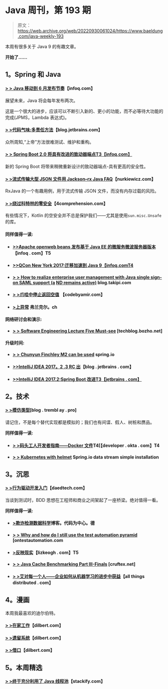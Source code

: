 # Java 周刊，第 193 期

> 原文：<https://web.archive.org/web/20220930061024/https://www.baeldung.com/java-weekly-193>

本周有很多关于 Java 9 的有趣文章。

**开始了……**

## 1。Spring 和 Java

#### [**> > Java 移动到 6 月发布节奏**](https://web.archive.org/web/20221129003115/https://www.infoq.com/news/2017/09/Java6Month?utm_campaign=infoq_content&utm_source=infoq&utm_medium=feed&utm_term=Java)【infoq.com】

展望未来，Java 将会每年发布两次。

这是一个很大的进步，应该可以不断引入新的、更小的功能，而不必等待大功能的完成(JPMS，Lambda 表达式)。

#### [**> >代码气味:多责任方法**](https://web.archive.org/web/20221129003115/https://blog.jetbrains.com/idea/2017/09/code-smells-multi-responsibility-methods/)【blog.jetbrains.com】

众所周知,“上帝”方法很难测试、维护和重构。

#### [**> > Spring Boot 2.0 将具有改进的致动器端点**T3【infoq.com】](https://web.archive.org/web/20221129003115/https://www.infoq.com/news/2017/08/spring-boot-2-actuator-endpoints)

新的 Spring Boot 将带来稍微重新设计的致动器端点-具有更高的安全性。

#### [> >流式传输大型 JSON 文件用 Jackson–rx Java FAQ](https://web.archive.org/web/20221129003115/http://www.nurkiewicz.com/2017/09/streaming-large-json-file-with-jackson.html)【nurkiewicz.com】

RxJava 的一个有趣用例，用于流式传输 JSON 文件，而没有内存过载的风险。

#### [> >绕过科特林的零安全](https://web.archive.org/web/20221129003115/http://4comprehension.com/kotlin-null-nonsafety/)【4comprehension.com】

有些情况下，Kotlin 的空安全并不总是保护我们——尤其是使用`sun.misc.Unsafe`的库。

#### 同样值得一读:

*   #### [**>>Apache openweb beans 发布基于 Java EE 的微服务微波服务器版本**](https://web.archive.org/web/20221129003115/https://www.infoq.com/news/2017/08/apache-releases-meecrowave-1-0)【infoq . com】T5

*   #### [**>>QCon New York 2017:迁移加速到 Java 9**【infoq.comT4](https://web.archive.org/web/20221129003115/https://www.infoq.com/news/2017/09/migrating-speedment-to-java-9)

*   #### [**> > How to realize enterprise user management with Java single sign-on SAML support (a**](https://web.archive.org/web/20221129003115/http://blog.takipi.com/how-to-implement-enterprise-user-management-with-java-single-sign-on-saml-support-and-stay-alive/) [**ND remains active)**](https://web.archive.org/web/20221129003115/http://blog.takipi.com/how-to-implement-enterprise-user-management-with-java-single-sign-on-saml-support-and-stay-alive/) blog.takipi.com

*   #### [**> >爪哇中停止返回空值**](https://web.archive.org/web/20221129003115/https://www.codebyamir.com/blog/stop-returning-null-in-java) 【codebyamir.com】

*   #### [**>上异常**](https://web.archive.org/web/20221129003115/https://blog.frankel.ch/exceptions/#gsc.tab=0) 弗兰克尔。ch

**网络研讨会和演示:**

*   #### [> > Software Engineering Lecture Five Must-see](https://web.archive.org/web/20221129003115/https://techblog.bozho.net/five-must-watch-software-engineering-talks/) [techblog.bozho.net]

**升级时间:**

*   #### [> > Chunyun Finchley M2 can be used](https://web.archive.org/web/20221129003115/https://spring.io/blog/2017/08/30/spring-cloud-finchley-m2-is-available) spring.io

*   #### [**>>IntelliJ IDEA 2017。2 .3 RC 出**](https://web.archive.org/web/20221129003115/https://blog.jetbrains.com/idea/2017/08/intellij-idea-2017-2-3-rc-is-out/)【blog . jetbrains . com】

*   #### [**>>IntelliJ IDEA 2017.2:Spring Boot 改进**T3【jetbrains . com】](https://web.archive.org/web/20221129003115/https://blog.jetbrains.com/idea/2017/08/intellij-idea-2017-2-spring-boot-improvements/)

## 2。技术

#### [**> >模仿类型**](https://web.archive.org/web/20221129003115/http://blog.tremblay.pro/2017/09/mocks.html)[blog . trembl ay . pro]

请记住，不是每个替代实现都是模拟的；我们也有间谍、假人、树桩和赝品。

**同样值得一读:**

*   #### [> >码头工人开发者指南——Docker 文件](https://web.archive.org/web/20221129003115/https://developer.okta.com/blog/2017/08/28/developers-guide-to-docker-part-2)T4[【developer . okta . com】T4

*   #### [**> > Kubernetes with helmet**](https://web.archive.org/web/20221129003115/https://spring.io/blog/2017/08/31/simple-installation-of-data-flow-for-kubernetes-with-helm) Spring.io data stream simple installation

## 3。沉思

#### [**> >行为驱动开发入门**](https://web.archive.org/web/20221129003115/https://www.daedtech.com/getting-started-behavior-driven-development/)【daedtech.com】

当谈到测试时，BDD 思想在工程师和商业之间架起了一座桥梁。绝对值得一看。

**同样值得一读:**

*   #### [**>欺诈检测数据科学**](https://web.archive.org/web/20221129003115/https://blog.codecentric.de/en/2017/09/data-science-fraud-detection/)博客。代码为中心。德

*   #### [**> > Why and how do I still use the test automation pyramid**](https://web.archive.org/web/20221129003115/http://www.ontestautomation.com/why-and-how-i-still-use-the-test-automation-pyramid/) [ontestautomation.com

*   #### [>反映现实](https://web.archive.org/web/20221129003115/https://lizkeogh.com/2017/08/31/reflecting-reality/)【lizkeogh . com】T5

*   #### [**> > Java Cache Benchmarking Part III-Finals**](https://web.archive.org/web/20221129003115/https://cruftex.net/2017/09/01/Java-Caching-Benchmarks-Part-3.html?2014-30) [cruftex.net]

*   #### [**> >艾对每一个人——企业如何从机器学习的进步中获益**](https://web.archive.org/web/20221129003115/http://www.allthingsdistributed.com/2017/09/ai-for-everyone.html)【all things distributed . com】

## 4。漫画

本周我最喜欢的迪尔伯特。

#### [> >在家工作](https://web.archive.org/web/20221129003115/http://dilbert.com/strip/2016-06-29)【dilbert.com】

#### [> >遗留系统](https://web.archive.org/web/20221129003115/http://dilbert.com/strip/2017-02-23)【dilbert.com】

#### [> >借口](https://web.archive.org/web/20221129003115/http://dilbert.com/strip/2017-07-25)【dilbert.com】

## 5。本周精选

#### [> >终于充分利用了 Java 线程池](https://web.archive.org/web/20221129003115/https://stackify.com/java-thread-pools/)【stackify.com】